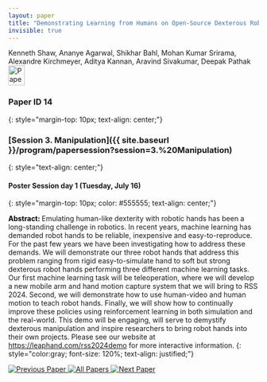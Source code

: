 ```yaml
---
layout: paper
title: "Demonstrating Learning from Humans on Open-Source Dexterous Robot Hands"
invisible: true
---
```

<div class="paper-authors">
<div class="paper-author-box">
    <div class="paper-author-name">Kenneth Shaw, Ananye Agarwal, Shikhar Bahl, Mohan Kumar Srirama, Alexandre Kirchmeyer, Aditya Kannan, Aravind Sivakumar, Deepak Pathak</div>
    <div class="paper-author-uni"></div>
</div>

</div><div class="paper-pdf">
                <div> <a href="https://www.roboticsproceedings.org/rss20/p014.pdf"><img src="{{ site.baseurl }}/images/paper_link.png" alt="Paper Website" width = "33"  height = "40"/></a> </div>
                </div>

### Paper ID 14
{: style="margin-top: 10px; text-align: center;"}

### [Session 3. Manipulation]({{ site.baseurl }}/program/papersession?session=3.%20Manipulation)
{: style="text-align: center;"}

#### Poster Session day 1 (Tuesday, July 16)
{: style="margin-top: 10px; color: #555555; text-align: center;"}

<b style="color: black;">Abstract: </b>Emulating human-like dexterity with robotic hands has been a long-standing challenge in robotics. In recent years, machine learning has demanded robot hands to be reliable, inexpensive and easy-to-reproduce. For the past few years we have been investigating how to address these demands. We will demonstrate our three robot hands that address this problem ranging from rigid easy-to-simulate hand to soft but strong dexterous robot hands performing three different machine learning tasks. Our first machine learning task will be teleoperation, where we will develop a new mobile arm and hand motion capture system that we will bring to RSS 2024. Second, we will demonstrate how to use human-video and human motion to teach robot hands. Finally, we will show how to continually improve these policies using reinforcement learning in both simulation and the real-world. This demo will be engaging, will serve to demystify dexterous manipulation and inspire researchers to bring robot hands into their own projects. Please see our website at https://leaphand.com/rss2024demo for more interactive information.
{: style="color:gray; font-size: 120%; text-align: justified;"}


<div class="paper-menu">
<a href="{{ site.baseurl }}/program/papers/013/"> <img src="{{ site.baseurl }}/images/previous_paper_icon.png" alt="Previous Paper" title="Previous Paper"/> </a>
<a href="{{ site.baseurl }}/program/papers"><img src="{{ site.baseurl }}/images/overview_icon.png" alt="All Papers" title="All Papers"/> </a>
<a href="{{ site.baseurl }}/program/papers/015/"> <img src="{{ site.baseurl }}/images/next_paper_icon.png" alt="Next Paper" title="Next Paper"/> </a>

</div>
